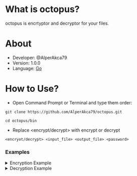 # What is octopus?
octopus is encrtyptor and decryptor for your files.

# About
- Developer: @AlperAkca79
- Version: 1.0.0
- Language: [Go](https://go.dev)

# How to Use?
- Open Command Prompt or Terminal and type them order:
```shell
git clone https://github.com/AlperAkca79/octopus.git
```
```shell
cd octopus/bin
```
- Replace <encrypt/decrypt> with encrypt or decrypt
```shell
<encryot/decrypt> <input_file> <output_file> <password>
```

### Examples
<details>
    <summary>Encryption Example</summary>
    
    encrypt my-passwords.txt my-passwords-encrypted.txt 1234
</details>
<details>
    <summary>Decryption Example</summary>
    
    decrypt my-passwords-encrypted.txt my-passwords-decrypted.txt 1234
</details>